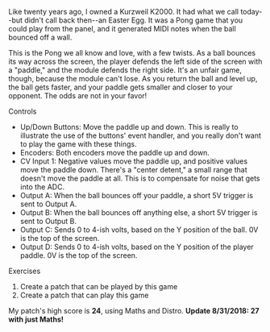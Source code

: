 Like twenty years ago, I owned a Kurzweil K2000. It had what we call today--but didn't call back then--an Easter Egg. It was a Pong game that you could play from the panel, and it generated MIDI notes when the ball bounced off a wall.

This is the Pong we all know and love, with a few twists. As a ball bounces its way across the screen, the player defends the left side of the screen with a "paddle," and the module defends the right side. It's an unfair game, though, because the module can't lose. As you return the ball and level up, the ball gets faster, and your paddle gets smaller and closer to your opponent. The odds are not in your favor!

Controls
* Up/Down Buttons: Move the paddle up and down. This is really to illustrate the use of the buttons' event handler, and you really don't want to play the game with these things.
* Encoders: Both encoders move the paddle up and down.
* CV Input 1: Negative values move the paddle up, and positive values move the paddle down. There's a "center detent," a small range that doesn't move the paddle at all. This is to compensate for noise that gets into the ADC.
* Output A: When the ball bounces off your paddle, a short 5V trigger is sent to Output A.
* Output B: When the ball bounces off anything else, a short 5V trigger is sent to Output B.
* Output C: Sends 0 to 4-ish volts, based on the Y position of the ball. 0V is the top of the screen.
* Output D: Sends 0 to 4-ish volts, based on the Y position of the player paddle. 0V is the top of the screen.

Exercises
1. Create a patch that can be played by this game
1. Create a patch that can play this game

My patch's high score is **24**, using Maths and Distro. **Update 8/31/2018: 27 with just Maths!**